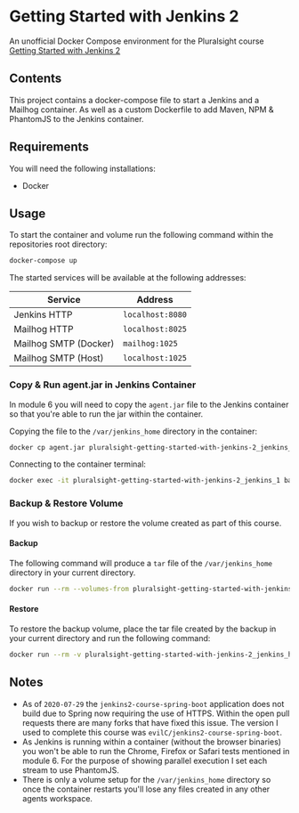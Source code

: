 # Getting Started with Jenkins 2

An unofficial Docker Compose environment for the Pluralsight course [Getting Started with Jenkins 2](https://app.pluralsight.com/library/courses/jenkins-2-getting-started)

## Contents

This project contains a docker-compose file to start a Jenkins and a Mailhog container. As well as a custom Dockerfile to add Maven, NPM & PhantomJS to the Jenkins container.

## Requirements

You will need the following installations:

- Docker

## Usage

To start the container and volume run the following command within the repositories root directory:

```bash
docker-compose up
```

The started services will be available at the following addresses:

Service | Address 
------- | ---
Jenkins HTTP | `localhost:8080`
Mailhog HTTP | `localhost:8025`
Mailhog SMTP (Docker) | `mailhog:1025`
Mailhog SMTP (Host) | `localhost:1025`

### Copy & Run agent.jar in Jenkins Container

In module 6 you will need to copy the `agent.jar` file to the Jenkins container so that you're able to run the jar within the container. 

Copying the file to the `/var/jenkins_home` directory in the container:

```bash 
docker cp agent.jar pluralsight-getting-started-with-jenkins-2_jenkins_1:/var/jenkins_home
```

Connecting to the container terminal:

```bash
docker exec -it pluralsight-getting-started-with-jenkins-2_jenkins_1 bash
```

### Backup & Restore Volume

If you wish to backup or restore the volume created as part of this course.

#### Backup

The following command will produce a `tar` file of the `/var/jenkins_home` directory in your current directory.

```bash
docker run --rm --volumes-from pluralsight-getting-started-with-jenkins-2_jenkins_1 -v $(pwd):/backup ubuntu tar cvf /backup/jenkins_backup.tar /var/jenkins_home
```

#### Restore

To restore the backup volume, place the tar file created by the backup in your current directory and run the following command:

```bash
docker run --rm -v pluralsight-getting-started-with-jenkins-2_jenkins_home:/var/jenkins_home -v $(pwd):/backup ubuntu bash -c "cd /var && tar xvf /backup/jenkins_backup.tar --strip 1"
```

## Notes

- As of `2020-07-29` the `jenkins2-course-spring-boot` application does not build due to Spring now requiring the use of HTTPS. Within the open pull requests there are many forks that have fixed this issue. The version I used to complete this course was `evilC/jenkins2-course-spring-boot`.
- As Jenkins is running within a container (without the browser binaries) you won't be able to run the Chrome, Firefox or Safari tests mentioned in module 6. For the purpose of showing parallel execution I set each stream to use PhantomJS.
- There is only a volume setup for the `/var/jenkins_home` directory so once the container restarts you'll lose any files created in any other agents workspace.
